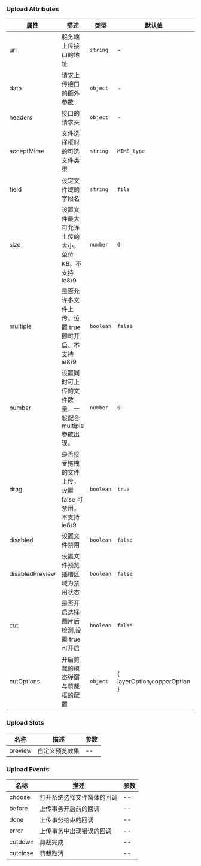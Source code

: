 ### Upload Attributes

| 属性            | 描述                                                    | 类型      | 默认值                       | 可选值         |
| --------------- | ------------------------------------------------------- | --------- | ---------------------------- | -------------- |
| url             | 服务端上传接口的地址                                    | `string`  | -                            | --             |
| data            | 请求上传接口的额外参数                                  | `object`  | -                            | --             |
| headers         | 接口的请求头                                            | `object`  | -                            | --             |
| acceptMime      | 文件选择框时的可选文件类型                              | `string`  | `MIME_type`                  | `MIME_type`    |
| field           | 设定文件域的字段名                                      | `string`  | `file`                       | --             |
| size            | 设置文件最大可允许上传的大小，单位 KB。不支持 ie8/9     | `number`  | `0`                          | --             |
| multiple        | 是否允许多文件上传。设置 true 即可开启。不支持 ie8/9    | `boolean` | `false`                      | `true` `false` |
| number          | 设置同时可上传的文件数量，一般配合 multiple 参数出现。  | `number`  | `0`                          | --             |
| drag            | 是否接受拖拽的文件上传，设置 false 可禁用。不支持 ie8/9 | `boolean` | `true`                       | `true` `false` |
| disabled        | 设置文件禁用                                            | `boolean` | `false`                      | `true` `false` |
| disabledPreview | 设置文件预览插槽区域为禁用状态                          | `boolean` | `false`                      | `true` `false` |
| cut             | 是否开启选择图片后检测,设置 true 可开启                 | `boolean` | `false`                      | `true` `false` |
| cutOptions      | 开启剪裁的模态弹窗与剪裁框的配置                        | `object`  | { layerOption,copperOption } | --             |

### Upload Slots

| 名称    | 描述           | 参数 |
| ------- | -------------- | ---- |
| preview | 自定义预览效果 | --   |

### Upload Events

| 名称     | 描述                       | 参数 |
| -------- | -------------------------- | ---- |
| choose   | 打开系统选择文件窗体的回调 | --   |
| before   | 上传事务开启前的回调       | --   |
| done     | 上传事务结束的回调         | --   |
| error    | 上传事务中出现错误的回调   | --   |
| cutdown  | 剪裁完成                   | --   |
| cutclose | 剪裁取消                   | --   |

